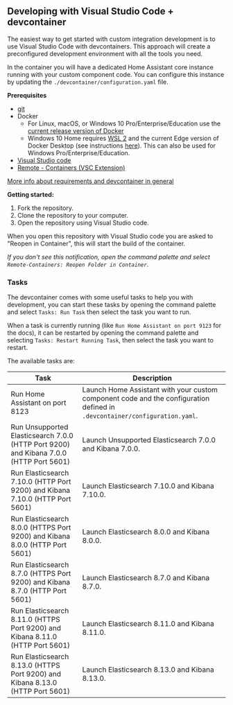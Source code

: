 ## Developing with Visual Studio Code + devcontainer

The easiest way to get started with custom integration development is to use Visual Studio Code with devcontainers. This approach will create a preconfigured development environment with all the tools you need.

In the container you will have a dedicated Home Assistant core instance running with your custom component code. You can configure this instance by updating the `./devcontainer/configuration.yaml` file.

**Prerequisites**

- [git](https://git-scm.com/book/en/v2/Getting-Started-Installing-Git)
- Docker
  -  For Linux, macOS, or Windows 10 Pro/Enterprise/Education use the [current release version of Docker](https://docs.docker.com/install/)
  -   Windows 10 Home requires [WSL 2](https://docs.microsoft.com/windows/wsl/wsl2-install) and the current Edge version of Docker Desktop (see instructions [here](https://docs.docker.com/docker-for-windows/wsl-tech-preview/)). This can also be used for Windows Pro/Enterprise/Education.
- [Visual Studio code](https://code.visualstudio.com/)
- [Remote - Containers (VSC Extension)][extension-link]

[More info about requirements and devcontainer in general](https://code.visualstudio.com/docs/remote/containers#_getting-started)

[extension-link]: https://marketplace.visualstudio.com/items?itemName=ms-vscode-remote.remote-containers

**Getting started:**

1. Fork the repository.
2. Clone the repository to your computer.
3. Open the repository using Visual Studio code.

When you open this repository with Visual Studio code you are asked to "Reopen in Container", this will start the build of the container.

_If you don't see this notification, open the command palette and select `Remote-Containers: Reopen Folder in Container`._

### Tasks

The devcontainer comes with some useful tasks to help you with development, you can start these tasks by opening the command palette and select `Tasks: Run Task` then select the task you want to run.

When a task is currently running (like `Run Home Assistant on port 9123` for the docs), it can be restarted by opening the command palette and selecting `Tasks: Restart Running Task`, then select the task you want to restart.

The available tasks are:

Task | Description
-- | --
Run Home Assistant on port 8123 | Launch Home Assistant with your custom component code and the configuration defined in `.devcontainer/configuration.yaml`.
Run Unsupported Elasticsearch 7.0.0 (HTTP Port 9200) and Kibana 7.0.0 (HTTP Port 5601) | Launch Unsupported Elasticsearch 7.0.0 and Kibana 7.0.0.
Run Elasticsearch 7.10.0 (HTTP Port 9200) and Kibana 7.10.0 (HTTP Port 5601) | Launch Elasticsearch 7.10.0 and Kibana 7.10.0.
Run Elasticsearch 8.0.0 (HTTPS Port 9200) and Kibana 8.0.0 (HTTP Port 5601) | Launch Elasticsearch 8.0.0 and Kibana 8.0.0.
Run Elasticsearch 8.7.0 (HTTPS Port 9200) and Kibana 8.7.0 (HTTP Port 5601) | Launch Elasticsearch 8.7.0 and Kibana 8.7.0.
Run Elasticsearch 8.11.0 (HTTPS Port 9200) and Kibana 8.11.0 (HTTP Port 5601) | Launch Elasticsearch 8.11.0 and Kibana 8.11.0.
Run Elasticsearch 8.13.0 (HTTPS Port 9200) and Kibana 8.13.0 (HTTP Port 5601) | Launch Elasticsearch 8.13.0 and Kibana 8.13.0.


